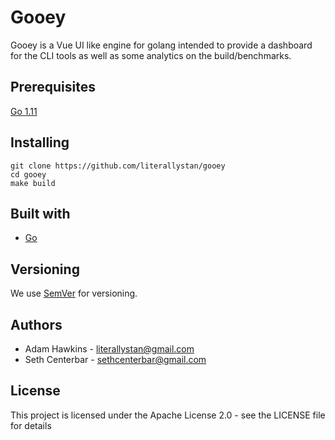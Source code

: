 # Gooey
Gooey is a Vue UI like engine for golang intended to provide a dashboard for the CLI tools as well as some analytics on the build/benchmarks.

## Prerequisites

[Go 1.11](https://golang.org/doc/install)

## Installing

    git clone https://github.com/literallystan/gooey
    cd gooey
    make build

## Built with
 - [Go](https://golang.org/)

## Versioning
We use [SemVer](https://semver.org/) for versioning. 

## Authors

 - Adam Hawkins - literallystan@gmail.com
 - Seth Centerbar - sethcenterbar@gmail.com

## License
This project is licensed under the Apache License 2.0 - see the LICENSE file for details
